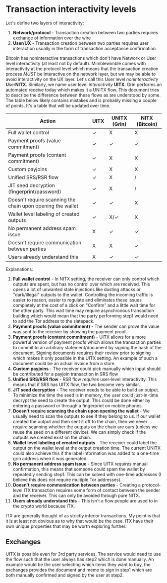 # Transaction interactivity levels

Let's define two layers of interactivity:
1. **Network/protocol** - Transaction creation between two parties requires exchange of information over the wire
2. **User/UX** - Transaction creation between two parties requires user interaction usually in the form of transaction acceptance confirmation

Bitcoin has noninteractive transactions which don't have Network or User level interactivity (at least not by default).
Mimblewimble comes with interactivity at the protocol level which means that the transaction creation process _MUST_ be interactive on the network layer, but we may be able to avoid interactivity on the UX layer. Let's call this User level _noninteractivity_ **U**ser**NITX**. Similarly, we name user level _interactivity_ **UITX**. Grin performs an automated receive today which makes it a UNITX flow. This document tries to describe the difference between these flows as are understood by some. The table below likely contains mistakes and is probably missing a couple of points. It's a table that will be updated over time.

| Action | UITX | UNITX (Grin) | NITX (Bitcoin) |
| --- | --- | --- | --- |
| Full wallet control | ✓ | X | X |
| Payment proofs (value commitment) | ✓ | ✓ | ✓ |
| Payment proofs (content commitment) | ✓ | X | X |
| Custom payjoins | ✓ | X | X |
| Unified SRS/RSR flow | ✓ | X | / |
| JIT seed decryption (fingerprint/password) | ✓ | X | / |
| Doesn't require scanning the chain upon opening the wallet | ✓ | ✓ | X |
| Wallet level labeling of created outputs | ✓ | X/✓ | X |
| No permanent address spam issue | X | ✓ | ✓ |
| Doesn't require communication between parties | X | X | ✓ |
| Users already understand this | X | ✓ | ✓ |

Explanations:
1. **Full wallet control** - In NITX setting, the receiver can only control which outputs are spent, but has no control over which are received. This opens a lot of unwanted state injections like dusting attacks or "dark/illegal" outputs to the wallet. Controlling the incoming traffic is easier to reason, easier to regulate and eliminates these issues completely at the cost of a click on "Confirm" and a little wait time for the other party. This wait time may require asynchronous transaction building which would mean that the party performing step1 would need to add the Tor address to the slatepack.
2. **Payment proofs (value commitment)** - The sender can prove the value was sent to the receiver by showing the payment proof.
3. **Payment proofs (content commitment)** - UITX allows for a more powerful version of payment proofs which allows the transaction parties to commit to an arbitrary statement/document by signing the hash of the document. Signing documents requires their review prior to signing which makes it only possible in the UITX setting. An example of such a document could be an actual invoice from a store.
4. **Custom payjoins** - The receiver could pick manually which input should be contributed for a payjoin transaction in SRS flow
5. **Unified SRS/RSR flow** - RSR flow _requires_ user-level interactivity. This means that if SRS has UITX flow, the two become very similar.
6. **JIT seed decryption** - The receiver needs to be able to build an output. To minimize the time the seed is in memory, the user could just-in-time decrypt the seed to create the output. This could be done either by entering a password or through a fingerprint on mobile phones.
7. **Doesn't require scanning the chain upon opening the wallet** - We usually need to scan the outputs to see if they belong to us. If our wallet created the output and then sent it off to the chain, then we never require scanning whether the outputs on the chain are ours (unless we reuse the seed on a different device). We can simply check if the outputs we created exist on the chain.
8. **Wallet level labeling of created outputs** - The receiver could label the output on the wallet level at the output creation time. The current UNITX could also achieve this if the label information was added to a one-time grin address when it was generated.
9. **No permanent address spam issue** - Since UITX _requires_ manual confirmation, this means that someone could spam the wallet by repeatedly sending step1. This can be solved with one-time addresses (I believe this does not require multiple Tor addresses).
10. **Doesn't require communication between parties** - Creating a protocol-level ITX transaction requires some form of contact between the sender and the receiver. This can only be avoided through pure NITX.
11. **Users already understand this** - This isn't a flow people are used to in the crypto world because ITX.

ITX are generally thought of as strictly inferior transactions. My point is that it is at least not obvious as to why that would be the case. ITX have their own unique properties that may be worth exploring further.

## Exchanges

UITX is possible even for 3rd party services. The service would need to use the flow such that the user always has step2 which is done manually. An example would be the user selecting which items they want to buy, the exchanges provides the document and memo to sign in step1 which are both manually confirmed and signed by the user at step2.